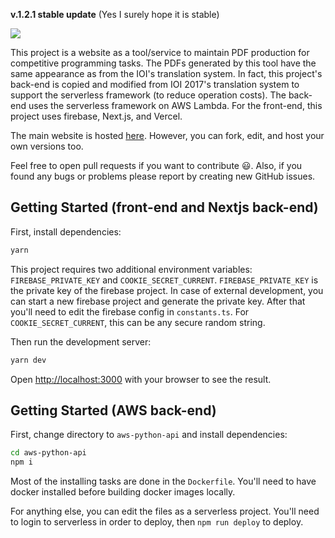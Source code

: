 **v.1.2.1 stable update** (Yes I surely hope it is stable)

![](https://raw.githubusercontent.com/plumsirawit/task-pdf-writer/main/public/task-pdf-writer-banner.svg)

This project is a website as a tool/service to maintain PDF production for competitive programming tasks. The PDFs generated by this tool have the same appearance as from the IOI's translation system. In fact, this project's back-end is copied and modified from IOI 2017's translation system to support the serverless framework (to reduce operation costs). The back-end uses the serverless framework on AWS Lambda. For the front-end, this project uses firebase, Next.js, and Vercel.

The main website is hosted [here](https://pdf.graders.me/). However, you can fork, edit, and host your own versions too.

Feel free to open pull requests if you want to contribute 😃. Also, if you found any bugs or problems please report by creating new GitHub issues.

## Getting Started (front-end and Nextjs back-end)

First, install dependencies:

```bash
yarn
```

This project requires two additional environment variables: `FIREBASE_PRIVATE_KEY` and `COOKIE_SECRET_CURRENT`. `FIREBASE_PRIVATE_KEY` is the private key of the firebase project. In case of external development, you can start a new firebase project and generate the private key. After that you'll need to edit the firebase config in `constants.ts`. For `COOKIE_SECRET_CURRENT`, this can be any secure random string.

Then run the development server:

```bash
yarn dev
```

Open [http://localhost:3000](http://localhost:3000) with your browser to see the result.

## Getting Started (AWS back-end)

First, change directory to `aws-python-api` and install dependencies:

```bash
cd aws-python-api
npm i
```

Most of the installing tasks are done in the `Dockerfile`. You'll need to have docker installed before building docker images locally.

For anything else, you can edit the files as a serverless project. You'll need to login to serverless in order to deploy, then `npm run deploy` to deploy.
